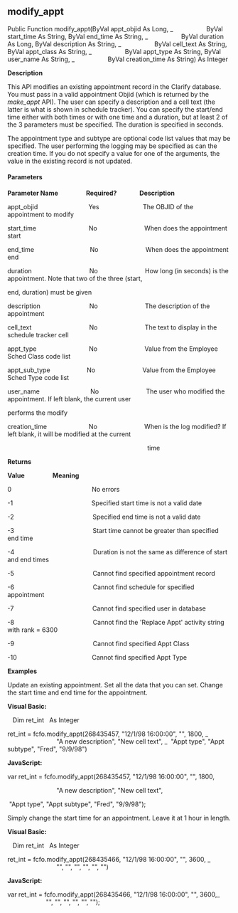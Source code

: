 modify_appt
-----------

Public Function modify_appt(ByVal appt_objid As Long, _
                  ByVal start_time As String, ByVal end_time As String, _
                  ByVal duration As Long, ByVal description As String, _
                  ByVal cell_text As String, ByVal appt_class As String, _
                  ByVal appt_type As String, ByVal user_name As String, _
                  ByVal creation_time As String) As Integer

**Description**

This API modifies an existing appointment record in the Clarify database. You must pass in a valid appointment Objid (which is returned by the _make_appt_ API). The user can specify a description and a cell text (the latter is what is shown in schedule tracker). You can specify the start/end time either with both times or with one time and a duration, but at least 2 of the 3 parameters must be specified. The duration is specified in seconds.

The appointment type and subtype are optional code list values that may be specified. The user performing the logging may be specified as can the creation time. If you do not specify a value for one of the arguments, the value in the existing record is not updated.

#### Parameters
**Parameter Name**                **Required?**             **Description**

appt_objid                             Yes                         The OBJID of the appointment to modify

start_time                              No                           When does the appointment start

end_time                                No                           When does the appointment end

duration                                 No                           How long (in seconds) is the appointment. Note that two of the three (start,             

end, duration) must be given

description                            No                           The description of the appointment

cell_text                                 No                           The text to display in the schedule tracker cell

appt_type                              No                           Value from the Employee Sched Class code list

appt_sub_type                     No                           Value from the Employee Sched Type code list

user_name                             No                           The user who modified the appointment. If left blank, the current user

performs the modify

creation_time                        No                           When is the log modified? If left blank, it will be modified at the current

                                                                                time

**Returns**

**Value**                **Meaning**

0                                              No errors

-1                                             Specified start time is not a valid date

-2                                             Specified end time is not a valid date

-3                                             Start time cannot be greater than specified end time

-4                                             Duration is not the same as difference of start and end times

-5                                             Cannot find specified appointment record

-6                                             Cannot find schedule for specified appointment

-7                                             Cannot find specified user in database

-8                                             Cannot find the 'Replace Appt' activity string with rank = 6300

-9                                             Cannot find specified Appt Class

-10                                           Cannot find specified Appt Type

**Examples**

 Update an existing appointment. Set all the data that you can set. Change the start time and end time for the appointment.

**Visual Basic:**

   Dim ret_int   As Integer

ret_int = fcfo.modify_appt(268435457, "12/1/98 16:00:00", "", 1800, _
                            "A new description", "New cell text", _
 "Appt type", "Appt subtype", "Fred", "9/9/98")

**JavaScript:**

var ret_int = fcfo.modify_appt(268435457, "12/1/98 16:00:00", "", 1800,

                            "A new description", "New cell text",

 "Appt type", "Appt subtype", "Fred", "9/9/98");

 Simply change the start time for an appointment. Leave it at 1 hour in length.

**Visual Basic:**

   Dim ret_int   As Integer

ret_int = fcfo.modify_appt(268435466, "12/1/98 16:00:00", "", 3600, _
                            "", "", "", "", "", "")

**JavaScript:**

var ret_int = fcfo.modify_appt(268435466, "12/1/98 16:00:00", "", 3600,_
                            "", "", "", "", "", "");